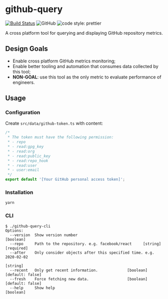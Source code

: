 # github-query

[![Build Status](https://github.com/SamChou19815/github-query/workflows/CI/badge.svg)](https://github.com/SamChou19815/github-query)
![GitHub](https://img.shields.io/github/license/SamChou19815/github-query.svg)
![code style: prettier](https://img.shields.io/badge/code_style-prettier-ff69b4.svg)

A cross platform tool for querying and displaying GitHub repository metrics.

## Design Goals

- Enable cross platform GitHub metrics monitoring;
- Enable better tooling and automation that consumes data collected by this tool;
- **NON-GOAL**: use this tool as the only metric to evaluate performance of engineers.

## Usage

### Configuration

Create `src/data/github-token.ts` with content:

```typescript
/*
 * The token must have the following permission:
 * - repo
 * - read:gpg_key
 * - read:org
 * - read:public_key
 * - read:repo_hook
 * - read:user
 * - user:email
 */
export default '[Your GitHub personal access token]';
```

### Installation

```bash
yarn
```

### CLI

```terminal
$ ./github-query-cli
Options:
  --version  Show version number                                       [boolean]
  --repo     Path to the repository. e.g. facebook/react     [string] [required]
  --after    Only consider objects after this specified time. e.g. 2020-02-02
                                                                        [string]
  --recent   Only get recent information.             [boolean] [default: false]
  --fresh    Force fetching new data.                 [boolean] [default: false]
  --help     Show help                                                 [boolean]
```

